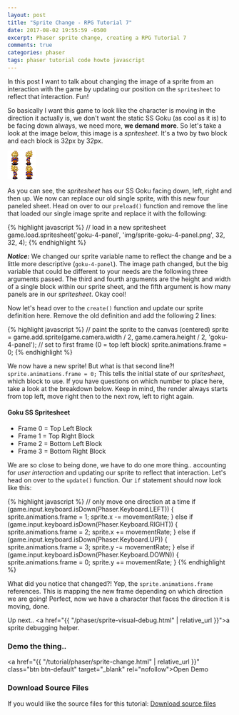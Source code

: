 ```yaml
---
layout: post
title: "Sprite Change - RPG Tutorial 7"
date: 2017-08-02 19:55:59 -0500
excerpt: Phaser sprite change, creating a RPG Tutorial 7
comments: true
categories: phaser
tags: phaser tutorial code howto javascript
---
```


In this post I want to talk about changing the image of a sprite from an interaction with the game by updating our position on the `spritesheet` to reflect that interaction. Fun!

So basically I want this game to look like the character is moving in the direction it actually is, we don't want the static SS Goku (as cool as it is) to be facing down always, we need more, **we demand more**. So let's take a look at the image below, this image is a *spritesheet*. It's a two by two block and each block is 32px by 32px.

<div class="img-wrapper">
  <img class="img" src="/assets/img/phaser/sprite/sprite-goku-4-panel.png" alt="Super Saiyan Goku spritesheet">
</div>

As you can see, the *spritesheet* has our SS Goku facing down, left, right and then up. We now can replace our old single sprite, with this new four paneled sheet. Head on over to our `preload()` function and remove the line that loaded our single image sprite and replace it with the following:

{% highlight javascript %}
// load in a new spritesheet
game.load.spritesheet('goku-4-panel', 'img/sprite-goku-4-panel.png', 32, 32, 4);
{% endhighlight %}

***Notice:*** We changed our sprite variable name to reflect the change and be a little more descriptive (`goku-4-panel`). The image path changed, but the big variable that could be different to your needs are the following three arguments passed. The third and fourth arguments are the height and width of a single block within our sprite sheet, and the fifth argument is how many panels are in our *spritesheet*. Okay cool!

Now let's head over to the `create()` function and update our sprite definition here. Remove the old definition and add the following 2 lines:

{% highlight javascript %}
// paint the sprite to the canvas (centered)
sprite = game.add.sprite(game.camera.width / 2, game.camera.height / 2, 'goku-4-panel');
// set to first frame (0 = top left block)
sprite.animations.frame = 0;
{% endhighlight %}

We now have a new sprite! But what is that second line?! `sprite.animations.frame = 0;` This tells the initial state of our *spritesheet*, which block to use. If you have questions on which number to place here, take a look at the breakdown below. Keep in mind, the render always starts from top left, move right then to the next row, left to right again.

#### Goku SS Spritesheet
* Frame 0 = Top Left Block
* Frame 1 = Top Right Block
* Frame 2 = Bottom Left Block
* Frame 3 = Bottom Right Block

We are so close to being done, we have to do one more thing.. accounting for *user interaction* and updating our sprite to reflect that interaction. Let's head on over to the `update()` function. Our `if` statement should now look like this:

{% highlight javascript %}
// only move one direction at a time
if (game.input.keyboard.isDown(Phaser.Keyboard.LEFT)) {
  sprite.animations.frame = 1;
  sprite.x -= movementRate;
} else if (game.input.keyboard.isDown(Phaser.Keyboard.RIGHT)) {
  sprite.animations.frame = 2;
  sprite.x += movementRate;
} else if (game.input.keyboard.isDown(Phaser.Keyboard.UP)) {
  sprite.animations.frame = 3;
  sprite.y -= movementRate;
} else if (game.input.keyboard.isDown(Phaser.Keyboard.DOWN)) {
  sprite.animations.frame = 0;
  sprite.y += movementRate;
}
{% endhighlight %}

What did you notice that changed?! Yep, the `sprite.animations.frame` references. This is mapping the new frame depending on which direction we are going! Perfect, now we have a character that faces the direction it is moving, done.

Up next.. <a href="{{ "/phaser/sprite-visual-debug.html" | relative_url }}">a sprite debugging helper</a>.

### Demo the thing..
<a href="{{ "/tutorial/phaser/sprite-change.html" | relative_url }}" class="btn btn-default" target="_blank" rel="nofollow">Open Demo</a>  

### Download Source Files
If you would like the source files for this tutorial: <a href="/assets/downloads/phaser/sprite-change-tutorial_blog.calebnance.com.zip" class="btn btn-default" download>Download source files</a>
